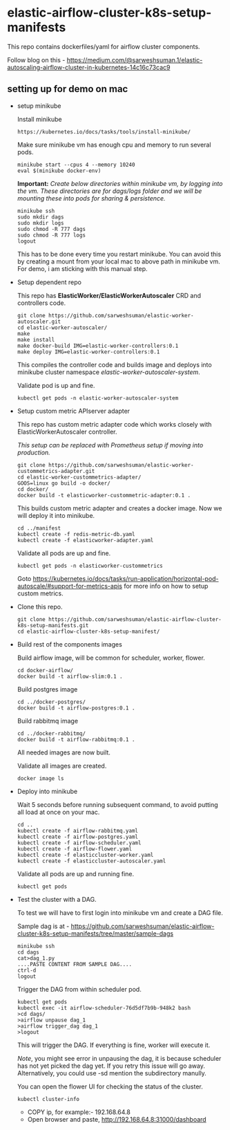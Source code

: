 # elastic-airflow-cluster-k8s-setup-manifests

This repo contains dockerfiles/yaml for airflow cluster components.

Follow blog on this - https://medium.com/@sarweshsuman.1/elastic-autoscaling-airflow-cluster-in-kubernetes-14c16c73cac9

## setting up for demo on mac

- setup minikube

  Install minikube
  ```
  https://kubernetes.io/docs/tasks/tools/install-minikube/
  ```

  Make sure minikube vm has enough cpu and memory to run several pods.
  ```
  minikube start --cpus 4 --memory 10240
  eval $(minikube docker-env)
  ```

  **Important:**
  *Create below directories within minikube vm, by logging into the vm.
  These directories are for dags/logs folder and we will be mounting these into pods for sharing & persistence.*
  ```
  minikube ssh
  sudo mkdir dags
  sudo mkdir logs
  sudo chmod -R 777 dags
  sudo chmod -R 777 logs
  logout
  ```
  This has to be done every time you restart minikube.
  You can avoid this by creating a mount from your local mac to above path in minikube vm.
  For demo, i am sticking with this manual step.

- Setup dependent repo

  This repo has **ElasticWorker/ElasticWorkerAutoscaler** CRD and controllers code.

  ```
  git clone https://github.com/sarweshsuman/elastic-worker-autoscaler.git
  cd elastic-worker-autoscaler/
  make
  make install
  make docker-build IMG=elastic-worker-controllers:0.1
  make deploy IMG=elastic-worker-controllers:0.1  
  ```
  This compiles the controller code and builds image and deploys into minikube cluster namespace *elastic-worker-autoscaler-system*.

  Validate pod is up and fine.
  ```
  kubectl get pods -n elastic-worker-autoscaler-system
  ```

- Setup custom metric APIserver adapter

  This repo has custom metric adapter code which works closely with ElasticWorkerAutoscaler controller.

  *This setup can be replaced with Prometheus setup if moving into production.*

  ```
  git clone https://github.com/sarweshsuman/elastic-worker-custommetrics-adapter.git
  cd elastic-worker-custommetrics-adapter/
  GOOS=linux go build -o docker/
  cd docker/
  docker build -t elasticworker-custommetric-adapter:0.1 .
  ```

  This builds custom metric adapter and creates a docker image.
  Now we will deploy it into minikube.

  ```
  cd ../manifest
  kubectl create -f redis-metric-db.yaml
  kubectl create -f elasticworker-adapter.yaml
  ```

  Validate all pods are up and fine.
  ```
  kubectl get pods -n elasticworker-custommetrics
  ```

  Goto https://kubernetes.io/docs/tasks/run-application/horizontal-pod-autoscale/#support-for-metrics-apis for more info on how to setup custom metrics.


- Clone this repo.

  ```
  git clone https://github.com/sarweshsuman/elastic-airflow-cluster-k8s-setup-manifests.git
  cd elastic-airflow-cluster-k8s-setup-manifest/
  ```

- Build rest of the components images

  Build airflow image, will be common for scheduler, worker, flower.
  ```
  cd docker-airflow/
  docker build -t airflow-slim:0.1 .
  ```

  Build postgres image
  ```
  cd ../docker-postgres/
  docker build -t airflow-postgres:0.1 .
  ```

  Build rabbitmq image
  ```
  cd ../docker-rabbitmq/
  docker build -t airflow-rabbitmq:0.1 .
  ```

  All needed images are now built.

  Validate all images are created.
  ```
  docker image ls
  ```

- Deploy into minikube

  Wait 5 seconds before running subsequent command, to avoid putting all load at once on your mac.
  ```
  cd ..
  kubectl create -f airflow-rabbitmq.yaml
  kubectl create -f airflow-postgres.yaml
  kubectl create -f airflow-scheduler.yaml
  kubectl create -f airflow-flower.yaml
  kubectl create -f elasticcluster-worker.yaml
  kubectl create -f elasticcluster-autoscaler.yaml
  ```

  Validate all pods are up and running fine.
  ```
  kubectl get pods
  ```

- Test the cluster with a DAG.

  To test we will have to first login into minikube vm and create a DAG file.

  Sample dag is at - https://github.com/sarweshsuman/elastic-airflow-cluster-k8s-setup-manifests/tree/master/sample-dags

  ```
  minikube ssh
  cd dags
  cat>dag_1.py
  ....PASTE CONTENT FROM SAMPLE DAG....
  ctrl-d
  logout
  ```

  Trigger the DAG from within scheduler pod.

  ```
  kubectl get pods
  kubectl exec -it airflow-scheduler-76d5df7b9b-948k2 bash
  >cd dags/
  >airflow unpause dag_1
  >airflow trigger_dag dag_1
  >logout
  ```
  This will trigger the DAG. If everything is fine, worker will execute it.
  
  *Note*, you might see error in unpausing the dag, it is because scheduler has not yet picked the dag yet. If you retry this     issue will go away. Alternatively, you could use -sd mention the subdirectory manully.
  
  You can open the flower UI for checking the status of the cluster.
  ```
  kubectl cluster-info
  ```

  - COPY ip, for example:- 192.168.64.8
  - Open browser and paste,
    http://192.168.64.8:31000/dashboard
